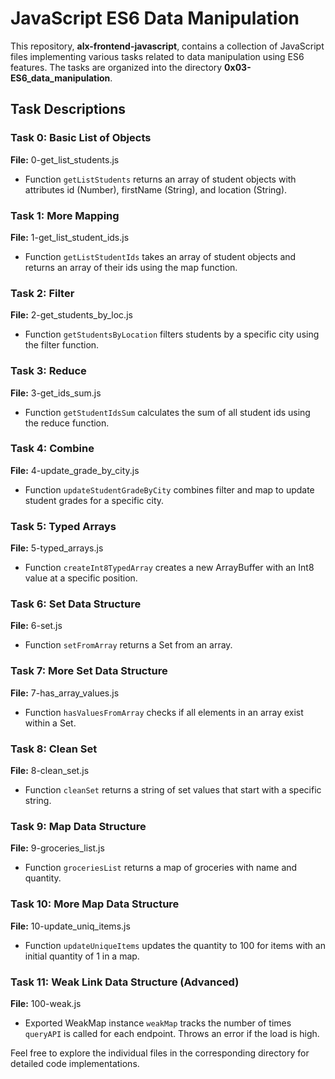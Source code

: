 # JavaScript ES6 Data Manipulation

This repository, **alx-frontend-javascript**, contains a collection of JavaScript files implementing various tasks related to data manipulation using ES6 features. The tasks are organized into the directory **0x03-ES6_data_manipulation**.

## Task Descriptions

### Task 0: Basic List of Objects
**File:** 0-get_list_students.js
- Function `getListStudents` returns an array of student objects with attributes id (Number), firstName (String), and location (String).

### Task 1: More Mapping
**File:** 1-get_list_student_ids.js
- Function `getListStudentIds` takes an array of student objects and returns an array of their ids using the map function.

### Task 2: Filter
**File:** 2-get_students_by_loc.js
- Function `getStudentsByLocation` filters students by a specific city using the filter function.

### Task 3: Reduce
**File:** 3-get_ids_sum.js
- Function `getStudentIdsSum` calculates the sum of all student ids using the reduce function.

### Task 4: Combine
**File:** 4-update_grade_by_city.js
- Function `updateStudentGradeByCity` combines filter and map to update student grades for a specific city.

### Task 5: Typed Arrays
**File:** 5-typed_arrays.js
- Function `createInt8TypedArray` creates a new ArrayBuffer with an Int8 value at a specific position.

### Task 6: Set Data Structure
**File:** 6-set.js
- Function `setFromArray` returns a Set from an array.

### Task 7: More Set Data Structure
**File:** 7-has_array_values.js
- Function `hasValuesFromArray` checks if all elements in an array exist within a Set.

### Task 8: Clean Set
**File:** 8-clean_set.js
- Function `cleanSet` returns a string of set values that start with a specific string.

### Task 9: Map Data Structure
**File:** 9-groceries_list.js
- Function `groceriesList` returns a map of groceries with name and quantity.

### Task 10: More Map Data Structure
**File:** 10-update_uniq_items.js
- Function `updateUniqueItems` updates the quantity to 100 for items with an initial quantity of 1 in a map.

### Task 11: Weak Link Data Structure (Advanced)
**File:** 100-weak.js
- Exported WeakMap instance `weakMap` tracks the number of times `queryAPI` is called for each endpoint. Throws an error if the load is high.

Feel free to explore the individual files in the corresponding directory for detailed code implementations.
